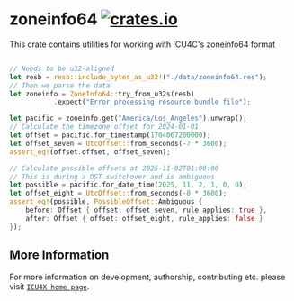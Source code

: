 # zoneinfo64 [![crates.io](https://img.shields.io/crates/v/zoneinfo64)](https://crates.io/crates/zoneinfo64)

<!-- cargo-rdme start -->

This crate contains utilities for working with ICU4C's zoneinfo64 format

```rust

// Needs to be u32-aligned
let resb = resb::include_bytes_as_u32!("./data/zoneinfo64.res");
// Then we parse the data
let zoneinfo = ZoneInfo64::try_from_u32s(resb)
           .expect("Error processing resource bundle file");

let pacific = zoneinfo.get("America/Los_Angeles").unwrap();
// Calculate the timezone offset for 2024-01-01
let offset = pacific.for_timestamp(1704067200000);
let offset_seven = UtcOffset::from_seconds(-7 * 3600);
assert_eq!(offset.offset, offset_seven);

// Calculate possible offsets at 2025-11-02T01:00:00
// This is during a DST switchover and is ambiguous
let possible = pacific.for_date_time(2025, 11, 2, 1, 0, 0);
let offset_eight = UtcOffset::from_seconds(-8 * 3600);
assert_eq!(possible, PossibleOffset::Ambiguous {
    before: Offset { offset: offset_seven, rule_applies: true },
    after: Offset { offset: offset_eight, rule_applies: false }
});
```

<!-- cargo-rdme end -->

## More Information

For more information on development, authorship, contributing etc. please visit [`ICU4X home page`](https://github.com/unicode-org/icu4x).
